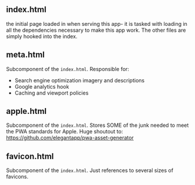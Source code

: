 ## index.html
the initial page loaded in when serving this app- it is tasked with loading in all the dependencies necessary to make this app work.
The other files are simply hooked into the index.

## meta.html
Subcomponent of the `index.html`.
Responsible for:
- Search engine optimization imagery and descriptions
- Google analytics hook
- Caching and viewport policies

## apple.html
Subcomponent of the `index.html`.
Stores SOME of the junk needed to meet the PWA standards for Apple.
Huge shoutout to: https://github.com/elegantapp/pwa-asset-generator

## favicon.html
Subcomponent of the `index.html`.
Just references to several sizes of favicons.